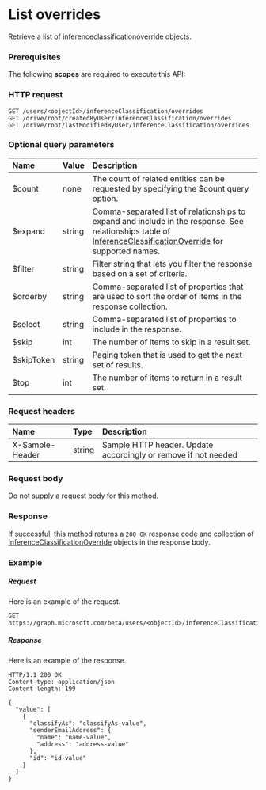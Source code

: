 # List overrides

Retrieve a list of inferenceclassificationoverride objects.
### Prerequisites
The following **scopes** are required to execute this API: 
### HTTP request
<!-- { "blockType": "ignored" } -->
```http
GET /users/<objectId>/inferenceClassification/overrides
GET /drive/root/createdByUser/inferenceClassification/overrides
GET /drive/root/lastModifiedByUser/inferenceClassification/overrides
```
### Optional query parameters
|Name|Value|Description|
|:---------------|:--------|:-------|
|$count|none|The count of related entities can be requested by specifying the $count query option.|
|$expand|string|Comma-separated list of relationships to expand and include in the response. See relationships table of [InferenceClassificationOverride](../resources/inferenceclassificationoverride.md) for supported names. |
|$filter|string|Filter string that lets you filter the response based on a set of criteria.|
|$orderby|string|Comma-separated list of properties that are used to sort the order of items in the response collection.|
|$select|string|Comma-separated list of properties to include in the response.|
|$skip|int|The number of items to skip in a result set.|
|$skipToken|string|Paging token that is used to get the next set of results.|
|$top|int|The number of items to return in a result set.|

### Request headers
| Name       | Type | Description|
|:-----------|:------|:----------|
| X-Sample-Header  | string  | Sample HTTP header. Update accordingly or remove if not needed|

### Request body
Do not supply a request body for this method.
### Response
If successful, this method returns a `200 OK` response code and collection of [InferenceClassificationOverride](../resources/inferenceclassificationoverride.md) objects in the response body.
### Example
##### Request
Here is an example of the request.
<!-- {
  "blockType": "request",
  "name": "get_overrides"
}-->
```http
GET https://graph.microsoft.com/beta/users/<objectId>/inferenceClassification/overrides
```
##### Response
Here is an example of the response.
<!-- {
  "blockType": "response",
  "truncated": false,
  "@odata.type": "microsoft.graph.inferenceclassificationoverride",
  "isCollection": true
} -->
```http
HTTP/1.1 200 OK
Content-type: application/json
Content-length: 199

{
  "value": [
    {
      "classifyAs": "classifyAs-value",
      "senderEmailAddress": {
        "name": "name-value",
        "address": "address-value"
      },
      "id": "id-value"
    }
  ]
}
```

<!-- uuid: 8fcb5dbc-d5aa-4681-8e31-b001d5168d79
2015-10-25 14:57:30 UTC -->
<!-- {
  "type": "#page.annotation",
  "description": "List overrides",
  "keywords": "",
  "section": "documentation",
  "tocPath": ""
}-->